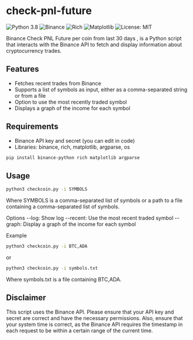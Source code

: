 # check-pnl-future

![Python 3.8](https://img.shields.io/badge/python-3.8-blue.svg)
![Binance](https://img.shields.io/badge/Binance-0.7.9-orange)
![Rich](https://img.shields.io/badge/Rich-10.2.2-green)
![Matplotlib](https://img.shields.io/badge/Matplotlib-3.4.2-blue)
![License: MIT](https://img.shields.io/badge/License-MIT-green.svg)

Binance Check PNL Future per coin from last 30 days , is a Python script that interacts with the Binance API to fetch and display information about cryptocurrency trades.

## Features

- Fetches recent trades from Binance
- Supports a list of symbols as input, either as a comma-separated string or from a file
- Option to use the most recently traded symbol
- Displays a graph of the income for each symbol

## Requirements

- Binance API key and secret (you can edit in code)
- Libraries: binance, rich, matplotlib, argparse, os
  
```bash
pip install binance-python rich matplotlib argparse
```

## Usage

```bash
python3 checkcoin.py -i SYMBOLS
```

Where SYMBOLS is a comma-separated list of symbols or a path to a file containing a comma-separated list of symbols.

Options
--log: Show log
--recent: Use the most recent traded symbol
--graph: Display a graph of the income for each symbol

Example
```bash
python3 checkcoin.py -i BTC,ADA
```
or
```bash
python3 checkcoin.py -i symbols.txt
```
Where symbols.txt is a file containing BTC,ADA.

## Disclaimer
This script uses the Binance API. Please ensure that your API key and secret are correct and have the necessary permissions. Also, ensure that your system time is correct, as the Binance API requires the timestamp in each request to be within a certain range of the current time.
